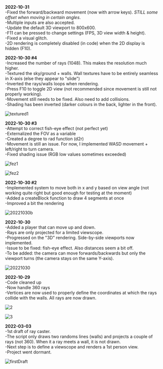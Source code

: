 <b>2022-10-31</b></br>
-Fixed the forward/backward movement (now with arrow keys). *STILL some offset when moving in certain angles*.</br>
-Multiple inputs are also accepted.</br>
-Update the default 3D viewport to 800x600.</br>
-F11 can be pressed to change settings (FPS, 3D view width & height).</br>
-Fixed a visual glitch.</br>
-2D rendering is completely disabled (in code) when the 2D display is hidden (F10).</br>

<b>2022-10-30 #4</b></br>
-Increased the number of rays (1048). This makes the resolution much higher.</br>
-Textured the sky/ground + walls. Wall textures have to be entirely seamless in X-axis (else they appear to "slide")</br>
-Inverted the rays/walls loops when rendering.</br>
-Press F10 to toggle 2D view (not recommended since movement is still not properly working).</br>
-Movement still needs to be fixed. Also need to add collisions.</br>
-Shading has been inverted (darker colours in the back, lighter in the front).</br>

![textured1](https://user-images.githubusercontent.com/4015046/198900423-2a9d6544-d6b7-467a-b03e-df09d4b8fe0b.png)

<b>2022-10-30 #3</b></br>
-Attempt to correct fish-eye effect (not perfect yet)</br>
-Externalized the FOV as a variable</br>
-Created a degree to rad function (d2r)</br>
-Movement is still an issue. For now, I implemented WASD movement + left/right to turn camera.</br>
-Fixed shading issue (RGB low values sometimes exceeded)</br>

![fez1](https://user-images.githubusercontent.com/4015046/198890071-919a645a-7ccc-43e3-b939-33ea614f5e05.png)

![fez2](https://user-images.githubusercontent.com/4015046/198890445-13551bcf-208b-44a2-9fb9-09943f4efa2e.png)

<b>2022-10-30 #2</b></br>
-Implemented system to move both in x and y based on view angle (not working quite right but good enough for testing at the moment)</br>
-Added a createBlock function to draw 4 segments at once</br>
-Improved a bit the rendering</br>

![20221030b](https://user-images.githubusercontent.com/4015046/198876456-f27025b1-2661-46f3-bd90-cbd544dc3df1.png)

<b>2022-10-30</b></br>
-Added a player that can move up and down.</br>
-Rays are only projected for a limited viewscope.</br>
-Progressed on the "3D" rendering. Side-by-side viewports now implemented.</br>
-Issue to be fixed: fish-eye effect. Also distances seem a bit off.</br>
-To be added: the camera can move forwards/backwards but only the viewport turns (the camera stays on the same Y-axis).</br>

![20221030](https://user-images.githubusercontent.com/4015046/198857045-f0bf6db9-b364-443c-8d9d-8fece3d768e7.png)

<b>2022-10-29</b></br>
-Code cleaned up</br>
-Now handle 360 rays</br>
-Vertices are now used to properly define the coordinates at which the rays collide with the walls. All rays are now drawn.</br>

![2](https://user-images.githubusercontent.com/4015046/198852853-2e7690a1-2d81-4292-bb6f-414f9e9bc839.png)

![3](https://user-images.githubusercontent.com/4015046/198852854-46edecee-6669-410d-9860-57676219bdcc.png)

<b>2022-03-03</b></br>
-1st draft of ray caster.</br>
-The script only draws two randoms lines (walls) and projects a couple of rays (not 360). When it a ray meets a wall, it is not drawn.</br>
-Next step is to define a viewscope and renders a 1st person view.</br>
-Project went dormant.</br>

![firstDraft](https://user-images.githubusercontent.com/4015046/198876642-0fc7a6fb-eb12-4173-8dd1-5df024bc4c9a.jpg)
